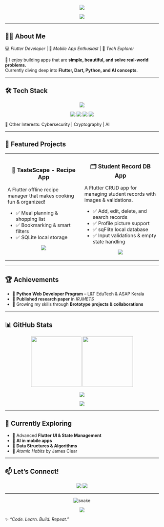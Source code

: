 <!-- Futuristic Banner -->
<p align="center">
  <img src="https://capsule-render.vercel.app/api?type=waving&color=0:ff6ec4,100:7873f5&height=220&section=header&text=Hi%20I'm%20Shaila%20Sithara%20👩‍💻&fontSize=42&fontColor=ffffff&animation=fadeIn&fontAlignY=38"/>
</p>

<!-- Typing SVG -->
<p align="center">
  <a href="https://git.io/typing-svg">
    <img src="https://readme-typing-svg.herokuapp.com?font=Fira+Code&size=22&pause=1000&color=ff6ec4&center=true&vCenter=true&width=500&lines=Flutter+Developer;Mobile+App+Enthusiast;AI+Explorer;Lifelong+Learner+🚀"/>
  </a>
</p>

---

## 👩‍💻 About Me  
💻 *Flutter Developer* | 📱 *Mobile App Enthusiast* | 🔐 *Tech Explorer*  

🌟 I enjoy building apps that are **simple, beautiful, and solve real-world problems.**  
Currently diving deep into **Flutter, Dart, Python, and AI concepts**.  

---

## 🛠️ Tech Stack  
<p align="center">
  <img src="https://skillicons.dev/icons?i=dart,flutter,python,java,sqlite,git,github,vscode,androidstudio" />
</p>  

<p align="center">
  <img src="https://img.shields.io/badge/Dart-0175C2?style=for-the-badge&logo=dart&logoColor=white"/>
  <img src="https://img.shields.io/badge/Flutter-02569B?style=for-the-badge&logo=flutter&logoColor=white"/>
  <img src="https://img.shields.io/badge/Python-3776AB?style=for-the-badge&logo=python&logoColor=white"/>
  <img src="https://img.shields.io/badge/Java-007396?style=for-the-badge&logo=java&logoColor=white"/>
</p>

🔐 Other Interests: Cybersecurity | Cryptography | AI  

---

## 🚀 Featured Projects  

<table>
  <tr>
    <td width="50%">
      <h3 align="center">📖 TasteScape - Recipe App</h3>
      <p>A Flutter offline recipe manager that makes cooking fun & organized!</p>
      <ul>
        <li>✅ Meal planning & shopping list</li>
        <li>✅ Bookmarking & smart filters</li>
        <li>✅ SQLite local storage</li>
      </ul>
      <p align="center">
        <a href="https://github.com/ShailaSithara/TasteScape">
          <img src="https://img.shields.io/badge/View%20Project-ff6ec4?style=for-the-badge&logo=github&logoColor=white"/>
        </a>
      </p>
    </td>
    <td width="50%">
      <h3 align="center">🗂️ Student Record DB App</h3>
      <p>A Flutter CRUD app for managing student records with images & validations.</p>
      <ul>
        <li>✅ Add, edit, delete, and search records</li>
        <li>✅ Profile picture support</li>
        <li>✅ sqFlite local database</li>
        <li>✅ Input validations & empty state handling</li>
      </ul>
      <p align="center">
        <a href="https://github.com/ShailaSithara/StudentRecordApp">
          <img src="https://img.shields.io/badge/View%20Project-7873f5?style=for-the-badge&logo=github&logoColor=white"/>
        </a>
      </p>
    </td>
  </tr>
</table>

---

## 🏆 Achievements  
- 📜 **Python Web Developer Program** – L&T EduTech & ASAP Kerala  
- 📝 **Published research paper** in *IRJMETS*  
- 🎯 Growing my skills through **Brototype projects & collaborations**  

---

## 📊 GitHub Stats  

<p align="center">
  <img src="https://github-readme-stats.vercel.app/api?username=ShailaSithara&show_icons=true&theme=radical&hide_border=true&bg_color=0D1117&title_color=ff6ec4&icon_color=ff6ec4" height="165"/>
  <img src="https://github-readme-streak-stats.herokuapp.com/?user=ShailaSithara&theme=radical&hide_border=true&background=0D1117&stroke=0000&ring=ff6ec4&fire=ff6ec4&currStreakLabel=ff6ec4" height="165"/>
</p>

<p align="center">
  <img src="https://github-readme-activity-graph.vercel.app/graph?username=ShailaSithara&bg_color=0D1117&color=ff6ec4&line=7873f5&point=ffffff&area=true&hide_border=true"/>
</p>

<p align="center">
  <img src="https://komarev.com/ghpvc/?username=ShailaSithara&color=ff6ec4&style=for-the-badge"/>  
</p>  

---

## 🌱 Currently Exploring  
- 📱 Advanced **Flutter UI & State Management**  
- 🤖 **AI in mobile apps**  
- 🔢 **Data Structures & Algorithms**  
- 📖 *Atomic Habits* by James Clear  

---

## 📫 Let’s Connect!  
<p align="center">
  <a href="https://www.linkedin.com/in/your-link"><img src="https://img.shields.io/badge/LinkedIn-0A66C2?logo=linkedin&logoColor=white&style=for-the-badge"/></a>
  <a href="mailto:yourmail@gmail.com"><img src="https://img.shields.io/badge/Email-D14836?logo=gmail&logoColor=white&style=for-the-badge"/></a>
</p>  

---

<!-- Snake Animation -->
<p align="center">
  <img src="https://github.com/ShailaSithara/ShailaSithara/blob/output/github-contribution-grid-snake.svg" alt="snake"/>
</p>

<!-- Footer -->
<p align="center">
  <img src="https://capsule-render.vercel.app/api?type=waving&color=0:7873f5,100:ff6ec4&height=120&section=footer"/>
</p>

✨ *“Code. Learn. Build. Repeat.”*  
